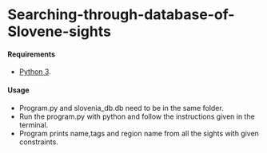 # Searching-through-database-of-Slovene-sights

#### Requirements
* [Python 3](https://www.python.org/ftp/python/3.7.0/python-3.7.0.exe).

#### Usage
* Program.py and slovenia_db.db need to be in the same folder.
* Run the program.py with python and follow the instructions given in the terminal.
* Program prints name,tags and region name from all the sights with given constraints.
